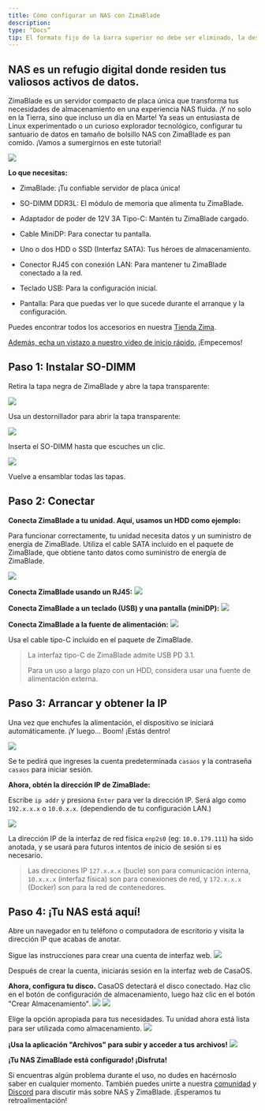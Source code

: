 ```yaml
---
title: Cómo configurar un NAS con ZimaBlade
description:
type: “Docs”
tip: El formato fijo de la barra superior no debe ser eliminado, la descripción es para el artículo, si no se llena, se tomará el primer párrafo del contenido
---
```

NAS es un refugio digital donde residen tus valiosos activos de datos.
--------------------------------------------------------------

ZimaBlade es un servidor compacto de placa única que transforma tus necesidades de almacenamiento en una experiencia NAS fluida. ¡Y no solo en la Tierra, sino que incluso un día en Marte! Ya seas un entusiasta de Linux experimentado o un curioso explorador tecnológico, configurar tu santuario de datos en tamaño de bolsillo NAS con ZimaBlade es pan comido. ¡Vamos a sumergirnos en este tutorial!

![](https://manage.icewhale.io/api/static/docs/1719988281769_copyImage.png)

**Lo que necesitas:**

*   ZimaBlade: ¡Tu confiable servidor de placa única!
    
*   SO-DIMM DDR3L: El módulo de memoria que alimenta tu ZimaBlade.
    
*   Adaptador de poder de 12V 3A Tipo-C: Mantén tu ZimaBlade cargado.
    
*   Cable MiniDP: Para conectar tu pantalla.
    
*   Uno o dos HDD o SSD (Interfaz SATA): Tus héroes de almacenamiento.
    
*   Conector RJ45 con conexión LAN: Para mantener tu ZimaBlade conectado a la red.
    
*   Teclado USB: Para la configuración inicial.
    
*   Pantalla: Para que puedas ver lo que sucede durante el arranque y la configuración.
    

Puedes encontrar todos los accesorios en nuestra [Tienda Zima](https://shop.zimaspace.com/collections/zima-accessories?utm_source=head&utm_medium=menu).

[Además, echa un vistazo a nuestro video de inicio rápido.](https://www.youtube.com/watch?v=--G4T5aGGEM) ¡Empecemos!

## Paso 1: Instalar SO-DIMM

Retira la tapa negra de ZimaBlade y abre la tapa transparente:

![](https://manage.icewhale.io/api/static/docs/1719988660694_2.png)


Usa un destornillador para abrir la tapa transparente:

![](https://manage.icewhale.io/api/static/docs/1719988685607_3.png)


Inserta el SO-DIMM hasta que escuches un clic.

![](https://manage.icewhale.io/api/static/docs/1719988701892_4.png)


Vuelve a ensamblar todas las tapas.

## Paso 2: Conectar

**Conecta ZimaBlade a tu unidad. Aquí, usamos un HDD como ejemplo:**

Para funcionar correctamente, tu unidad necesita datos y un suministro de energía de ZimaBlade. Utiliza el cable SATA incluido en el paquete de ZimaBlade, que obtiene tanto datos como suministro de energía de ZimaBlade.

![](https://manage.icewhale.io/api/static/docs/1719988728728_5.png)


**Conecta ZimaBlade usando un RJ45:**
![](https://manage.icewhale.io/api/static/docs/1719988748568_6.png)


**Conecta ZimaBlade a un teclado (USB) y una pantalla (miniDP):**
![](https://manage.icewhale.io/api/static/docs/1719988770426_7.png)


**Conecta ZimaBlade a la fuente de alimentación:**
![](https://manage.icewhale.io/api/static/docs/1719988789048_8.png)


Usa el cable tipo-C incluido en el paquete de ZimaBlade.

> La interfaz tipo-C de ZimaBlade admite USB PD 3.1.
> 
> Para un uso a largo plazo con un HDD, considera usar una fuente de alimentación externa.

## Paso 3: Arrancar y obtener la IP

Una vez que enchufes la alimentación, el dispositivo se iniciará automáticamente. ¡Y luego... Boom! ¡Estás dentro!

![](https://manage.icewhale.io/api/static/docs/1724748313259_image.png)



Se te pedirá que ingreses la cuenta predeterminada `casaos` y la contraseña `casaos` para iniciar sesión.


  

**Ahora, obtén la dirección IP de ZimaBlade:**

Escribe `ip addr` y presiona `Enter` para ver la dirección IP. Será algo como `192.x.x.x` o `10.0.x.x`. (dependiendo de tu configuración LAN.)


![](https://manage.icewhale.io/api/static/docs/1724748361255_image.png)


La dirección IP de la interfaz de red física `enp2s0` (eg: `10.0.179.111`) ha sido anotada, y se usará para futuros intentos de inicio de sesión si es necesario.
> Las direcciones IP `127.x.x.x` (bucle) son para comunicación interna, `10.x.x.x` (interfaz física) son para conexiones de red, y `172.x.x.x` (Docker) son para la red de contenedores.

## Paso 4: ¡Tu NAS está aquí!

Abre un navegador en tu teléfono o computadora de escritorio y visita la dirección IP que acabas de anotar.

Sigue las instrucciones para crear una cuenta de interfaz web.
![](https://manage.icewhale.io/api/static/docs/1719988936857_Arc_MyleHxojSb.png)

Después de crear la cuenta, iniciarás sesión en la interfaz web de CasaOS.
<br>

**Ahora, configura tu disco.** CasaOS detectará el disco conectado. Haz clic en el botón de configuración de almacenamiento, luego haz clic en el botón "Crear Almacenamiento".
![](https://manage.icewhale.io/api/static/docs/1720065540546_image.png)
![](https://manage.icewhale.io/api/static/docs/1719988986725_Arc_Xe3iywhbjm.png)

Elige la opción apropiada para tus necesidades. Tu unidad ahora está lista para ser utilizada como almacenamiento.
![](https://manage.icewhale.io/api/static/docs/1719989035890_Arc_0Jjnl9skw3.png)

**¡Usa la aplicación "Archivos" para subir y acceder a tus archivos!**
![](https://manage.icewhale.io/api/static/docs/1719989056324_Arc_gdroRMM9ST.png)

**¡Tu NAS ZimaBlade está configurado! ¡Disfruta!**

  

Si encuentras algún problema durante el uso, no dudes en hacérnoslo saber en cualquier momento. También puedes unirte a nuestra [comunidad](https://community.zimaspace.com/) y [Discord](https://discord.gg/uuNfKzG5) para discutir más sobre NAS y ZimaBlade. ¡Esperamos tu retroalimentación!